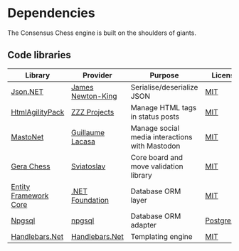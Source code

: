 # Dependencies

The Consensus Chess engine is built on the shoulders of giants.

## Code libraries

| Library | Provider | Purpose | License |
|-|-|-|-|
| [Json.NET](https://github.com/JamesNK/Newtonsoft.Json) | [James Newton-King](https://github.com/JamesNK) | Serialise/deserialize JSON | [MIT](https://github.com/JamesNK/Newtonsoft.Json/blob/master/LICENSE.md) |
| [HtmlAgilityPack](https://github.com/zzzprojects/html-agility-pack) | [ZZZ Projects](https://zzzprojects.com/) | Manage HTML tags in status posts | [MIT](https://github.com/zzzprojects/html-agility-pack/blob/master/LICENSE) |
| [MastoNet](https://github.com/glacasa/Mastonet) | [Guillaume Lacasa](https://github.com/glacasa) | Manage social media interactions with Mastodon | [MIT](https://github.com/glacasa/Mastonet/blob/main/LICENSE) |
| [Gera Chess](https://github.com/Geras1mleo/Chess) | [Sviatoslav](https://github.com/Geras1mleo) | Core board and move validation library | [MIT](https://github.com/Geras1mleo/Chess/blob/master/LICENSE.md) |
| [Entity Framework Core](https://github.com/dotnet/efcore) | [.NET Foundation](https://github.com/dotnet) | Database ORM layer | [MIT](https://github.com/dotnet/efcore/blob/main/LICENSE.txt) |
| [Npgsql](https://github.com/npgsql/npgsql) | [npgsql](https://github.com/npgsql) | Database ORM adapter | [PostgreSQL](https://github.com/npgsql/npgsql/blob/main/LICENSE) |
| [Handlebars.Net](https://github.com/Handlebars-Net/Handlebars.Net) | [Handlebars.Net](https://github.com/Handlebars-Net) | Templating engine | [MIT](https://github.com/Handlebars-Net/Handlebars.Net/blob/master/LICENSE) |
